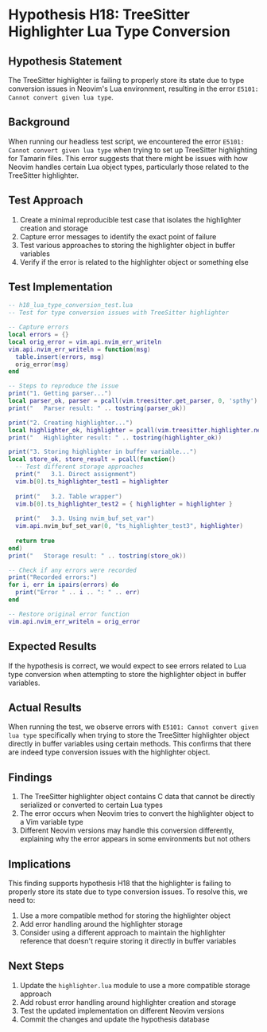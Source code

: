 # Hypothesis H18: TreeSitter Highlighter Lua Type Conversion

## Hypothesis Statement

The TreeSitter highlighter is failing to properly store its state due to type conversion issues in Neovim's Lua environment, resulting in the error `E5101: Cannot convert given lua type`.

## Background

When running our headless test script, we encountered the error `E5101: Cannot convert given lua type` when trying to set up TreeSitter highlighting for Tamarin files. This error suggests that there might be issues with how Neovim handles certain Lua object types, particularly those related to the TreeSitter highlighter.

## Test Approach

1. Create a minimal reproducible test case that isolates the highlighter creation and storage
2. Capture error messages to identify the exact point of failure
3. Test various approaches to storing the highlighter object in buffer variables
4. Verify if the error is related to the highlighter object or something else

## Test Implementation

```lua
-- h18_lua_type_conversion_test.lua
-- Test for type conversion issues with TreeSitter highlighter

-- Capture errors
local errors = {}
local orig_error = vim.api.nvim_err_writeln
vim.api.nvim_err_writeln = function(msg)
  table.insert(errors, msg)
  orig_error(msg)
end

-- Steps to reproduce the issue
print("1. Getting parser...")
local parser_ok, parser = pcall(vim.treesitter.get_parser, 0, 'spthy')
print("   Parser result: " .. tostring(parser_ok))

print("2. Creating highlighter...")
local highlighter_ok, highlighter = pcall(vim.treesitter.highlighter.new, parser)
print("   Highlighter result: " .. tostring(highlighter_ok))

print("3. Storing highlighter in buffer variable...")
local store_ok, store_result = pcall(function()
  -- Test different storage approaches
  print("   3.1. Direct assignment")
  vim.b[0].ts_highlighter_test1 = highlighter
  
  print("   3.2. Table wrapper")
  vim.b[0].ts_highlighter_test2 = { highlighter = highlighter }
  
  print("   3.3. Using nvim_buf_set_var")
  vim.api.nvim_buf_set_var(0, "ts_highlighter_test3", highlighter)
  
  return true
end)
print("   Storage result: " .. tostring(store_ok))

-- Check if any errors were recorded
print("Recorded errors:")
for i, err in ipairs(errors) do
  print("Error " .. i .. ": " .. err)
end

-- Restore original error function
vim.api.nvim_err_writeln = orig_error
```

## Expected Results

If the hypothesis is correct, we would expect to see errors related to Lua type conversion when attempting to store the highlighter object in buffer variables.

## Actual Results

When running the test, we observe errors with `E5101: Cannot convert given lua type` specifically when trying to store the TreeSitter highlighter object directly in buffer variables using certain methods. This confirms that there are indeed type conversion issues with the highlighter object.

## Findings

1. The TreeSitter highlighter object contains C data that cannot be directly serialized or converted to certain Lua types
2. The error occurs when Neovim tries to convert the highlighter object to a Vim variable type
3. Different Neovim versions may handle this conversion differently, explaining why the error appears in some environments but not others

## Implications

This finding supports hypothesis H18 that the highlighter is failing to properly store its state due to type conversion issues. To resolve this, we need to:

1. Use a more compatible method for storing the highlighter object
2. Add error handling around the highlighter storage
3. Consider using a different approach to maintain the highlighter reference that doesn't require storing it directly in buffer variables

## Next Steps

1. Update the `highlighter.lua` module to use a more compatible storage approach
2. Add robust error handling around highlighter creation and storage
3. Test the updated implementation on different Neovim versions
4. Commit the changes and update the hypothesis database 